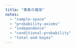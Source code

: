 ```yaml
---
title: "事象の確率"
notes:
  - "sample-space"
  - "probability-axioms"
  - "independence"
  - "conditional-probability"
  - "total-and-bayes"
---
```

